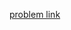 <a href="https://www.hackerrank.com/contests/hack-the-interview-v-asia-pacific/challenges/the-xor-problem/problem">problem link</a>
